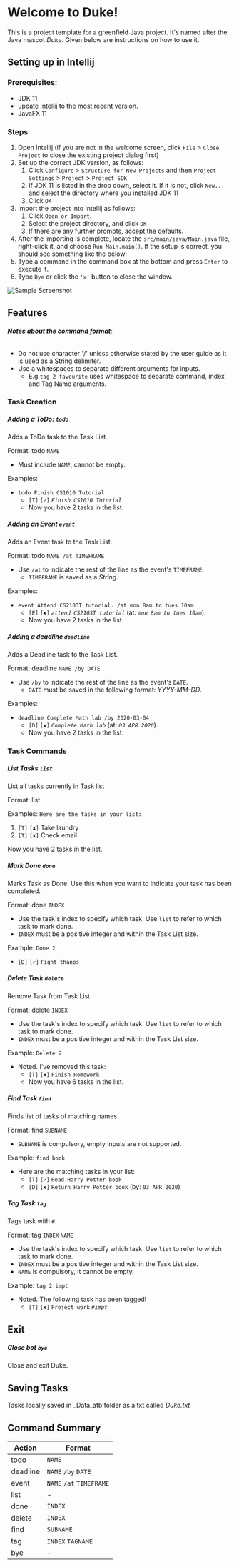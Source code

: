 # Welcome to Duke!
This is a project template for a greenfield Java project. It's named after the Java mascot _Duke_. Given below are instructions on how to use it.
## Setting up in Intellij
### Prerequisites: 
* JDK 11
* update Intellij to the most recent version.
* JavaFX 11
### Steps
1. Open Intellij (if you are not in the welcome screen, click `File` > `Close Project` to close the existing project dialog first)
1. Set up the correct JDK version, as follows:
   1. Click `Configure` > `Structure for New Projects` and then `Project Settings` > `Project` > `Project SDK`
   1. If JDK 11 is listed in the drop down, select it. If it is not, click `New...` and select the directory where you installed JDK 11
   1. Click `OK`
1. Import the project into Intellij as follows:
   1. Click `Open or Import`.
   1. Select the project directory, and click `OK`
   1. If there are any further prompts, accept the defaults.
1. After the importing is complete, locate the `src/main/java/Main.java` file, right-click it, and choose `Run Main.main()`. If the setup is correct, you should see something like the below:
1. Type a command in the command box at the bottom and press `Enter` to execute it. 
1. Type `Bye` or click the  `'x'` button to close the window.


![Sample Screenshot](Ui.PNG)


## Features
###### **Notes about the command format**:
* Do not use character '/' unless otherwise stated by the user guide as it is used as a String delimiter.
* Use a whitespaces to separate different arguments for inputs.
    * E.g `tag 2 favourite` uses whitespace to separate command, index and Tag Name arguments.

### Task Creation
##### Adding a ToDo: `todo`

Adds a ToDo task to the Task List.

Format: todo `NAME`
* Must include `NAME`, cannot be empty.

Examples:
* `todo Finish CS1010 Tutorial`
    * `[T]` `[✓]` _`Finish CS1010 Tutorial`_
    * Now you have 2 tasks in the list.
    
##### Adding an Event `event`

Adds an Event task to the Task List.

Format: todo `NAME /at TIMEFRAME`
* Use `/at` to indicate the rest of the line as the event's `TIMEFRAME`. 
    * `TIMEFRAME` is saved as a _String_.

Examples:
* `event Attend CS2103T tutorial. /at mon 8am to tues 10am` 
    * `[E]` `[✘]` _`attend CS2103T tutorial`_ (at: _`mon 8am to tues 10am`_).
    * Now you have 2 tasks in the list.
    
    
    
##### Adding a deadline `deadline`

Adds a Deadline task to the Task List.

Format: deadline `NAME /by DATE`
* Use `/by` to indicate the rest of the line as the event's `DATE`. 
    * `DATE` must be saved in the following format: *_YYYY-MM-DD_*.

Examples:
* `deadline Complete Math lab /by 2020-03-04` 
    * `[D]` `[✘]` _`Complete Math lab`_ (at: _`03 APR 2020`_).
    * Now you have 2 tasks in the list.
    
### Task Commands

##### List Tasks `list`

List all tasks currently in Task list

Format: list

Examples: `Here are the tasks in your list:`
1. `[T]` `[✘]` Take laundry
1. `[T]` `[✘]` Check email


Now you have 2 tasks in the list.


##### Mark Done `done`

Marks Task as Done. Use this when you want to indicate your task has been completed.

Format: done `INDEX`
* Use the task's index to specify which task. Use `list` to refer to which task to mark done.
* `INDEX` must be a positive integer and within the Task List size.

Example: `Done 2`
* `[D]` `[✓]` `Fight thanos`

##### Delete Task `delete`

Remove Task from Task List.

Format: delete `INDEX`
* Use the task's index to specify which task. Use `list` to refer to which task to mark done.
* `INDEX` must be a positive integer and within the Task List size.

Example: `Delete 2`
* Noted. I've removed this task: 
    * `[T]` `[✘]` `Finish Homework`
    * Now you have 6 tasks in the list.

##### Find Task `find`

Finds list of tasks of matching names

Format: find `SUBNAME`
* `SUBNAME` is compulsory, empty inputs are not supported.

Example: `find book`
* Here are the matching tasks in your list: 
    * `[T]` `[✓]` `Read Harry Potter book`
    * `[D]` `[✘]` `Return Harry Potter book` (by: `03 APR 2020`) 
    
##### Tag Task `tag`

Tags task with `#`.

Format: tag `INDEX` `NAME`
* Use the task's index to specify which task. Use `list` to refer to which task to mark done.
* `INDEX` must be a positive integer and within the Task List size.
* `NAME` is compulsory, it cannot be empty.

Example: `tag 2 impt`
* Noted. The following task has been tagged!
    * `[T]` `[✘]` `Project work` _`#impt`_
    
## Exit

##### Close bot `bye`

Close and exit Duke.

## Saving Tasks

Tasks locally saved in _Data_atb folder as a txt called _Duke.txt_


## Command Summary
Action | Format 
-------- | --------
todo | `NAME`
deadline | `NAME` `/by` `DATE`
event | `NAME` `/at` `TIMEFRAME`
list | -
done | `INDEX`
delete | `INDEX`
find | `SUBNAME`
tag | `INDEX` `TAGNAME`
bye | -